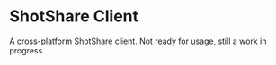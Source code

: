# ShotShare Client

A cross-platform ShotShare client. Not ready for usage, still a work in progress.
